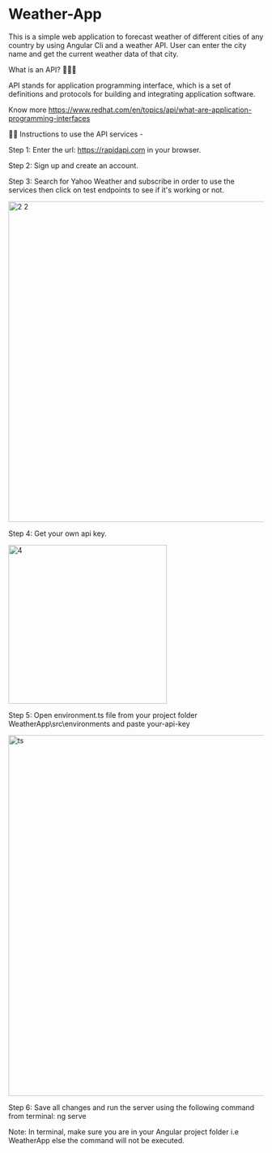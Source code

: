 # Weather-App
This is a simple web application to forecast weather of different cities of any country by using Angular Cli and a weather API. User can enter the city name and get the current weather data of that city.

What is an API? 🤷🏼‍♂

API stands for application programming interface, which is a set of definitions and protocols for building and integrating application software.

Know more https://www.redhat.com/en/topics/api/what-are-application-programming-interfaces

👩‍🏫 Instructions to use the API services -

Step 1: Enter the url: https://rapidapi.com in your browser.

Step 2: Sign up and create an account.

Step 3: Search for Yahoo Weather and subscribe in order to use the services then click on test endpoints to see if it's working or not.

<img width="632" alt="2 2" src="https://user-images.githubusercontent.com/88324256/185447026-ca089873-632b-4497-94d4-4ae63d15404d.png">

Step 4: Get your own api key.

<img width="313" alt="4" src="https://user-images.githubusercontent.com/88324256/185449018-494a0a50-4cad-4e23-88f3-006818da0a2b.png">

Step 5: Open environment.ts file from your project folder WeatherApp\src\environments and paste your-api-key 

<img width="711" alt="ts" src="https://user-images.githubusercontent.com/88324256/185450681-44a31a1c-5c0f-408d-bd26-85dbf2bee648.png">

Step 6: Save all changes and run the server using the following command from terminal: ng serve

Note: In terminal, make sure you are in your Angular project folder i.e WeatherApp else the command will not be executed.
